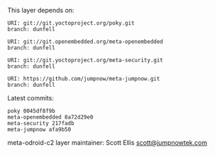This layer depends on:

    URI: git://git.yoctoproject.org/poky.git
    branch: dunfell

    URI: git://git.openembedded.org/meta-openembedded
    branch: dunfell

    URI: git://git.yoctoproject.org/meta-security.git
    branch: dunfell

    URI: https://github.com/jumpnow/meta-jumpnow.git
    branch: dunfell

Latest commits:

    poky 0045df8f9b
    meta-openembedded 8a72d29e0
    meta-security 217fadb
    meta-jumpnow afa9b50

meta-odroid-c2 layer maintainer: Scott Ellis <scott@jumpnowtek.com>
